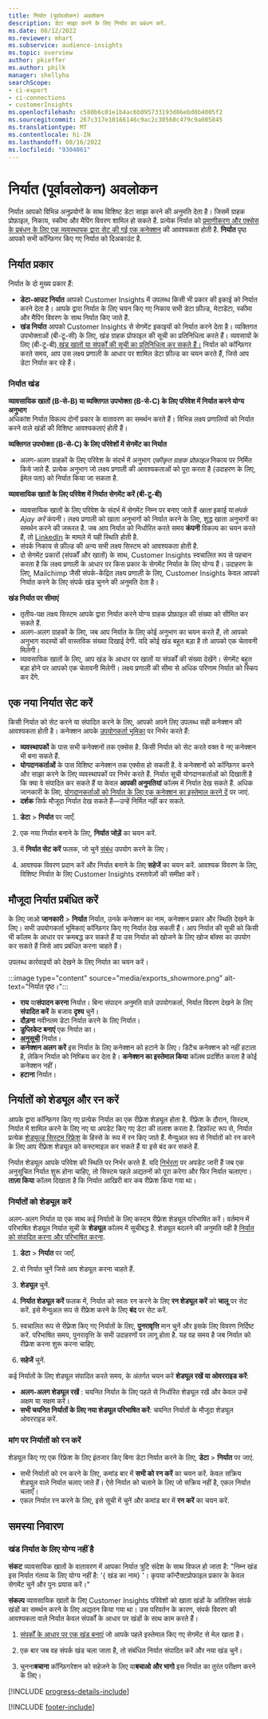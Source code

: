 ```yaml
---
title: निर्यात (पूर्वावलोकन) अवलोकन
description: डेटा साझा करने के लिए निर्यात का प्रबंधन करें.
ms.date: 08/12/2022
ms.reviewer: mhart
ms.subservice: audience-insights
ms.topic: overview
author: pkieffer
ms.author: philk
manager: shellyha
searchScope:
- ci-export
- ci-connections
- customerInsights
ms.openlocfilehash: c580b6c01e1b4ac6b095733193d86ebd0b4005f2
ms.sourcegitcommit: 267c317e10166146c9ac2c30560c479c9a005845
ms.translationtype: MT
ms.contentlocale: hi-IN
ms.lasthandoff: 08/16/2022
ms.locfileid: "9304061"
---
```

# <a name="exports-preview-overview"></a>निर्यात (पूर्वावलोकन) अवलोकन

 निर्यात आपको विभिन्न अनुप्रयोगों के साथ विशिष्ट डेटा साझा करने की अनुमति देता है। जिसमें ग्राहक प्रोफ़ाइल, निकाय, स्कीमा और मैपिंग विवरण शामिल हो सकते हैं. प्रत्येक निर्यात को [प्रमाणीकरण और एक्सेस के प्रबंधन के लिए एक व्यवस्थापक द्वारा सेट की गई एक कनेक्शन](connections.md) की आवश्यकता होती है. **निर्यात** पृष्ठ आपको सभी कॉन्फ़िगर किए गए निर्यात को दिअकाउंट है.

## <a name="export-types"></a>निर्यात प्रकार

निर्यात के दो मुख्य प्रकार हैं:  

- **डेटा-आउट निर्यात** आपको Customer Insights में उपलब्ध किसी भी प्रकार की इकाई को निर्यात करने देता है। आपके द्वारा निर्यात के लिए चयन किए गए निकाय सभी डेटा फ़ील्ड, मेटाडेटा, स्कीमा और मैपिंग विवरण के साथ निर्यात किए जाते हैं.
- **खंड निर्यात** आपको Customer Insights से सेगमेंट इकाइयों को निर्यात करने देता है। व्यक्तिगत उपभोक्ताओं (बी-टू-सी) के लिए, खंड ग्राहक प्रोफाइल की सूची का प्रतिनिधित्व करते हैं। व्यवसायों के लिए (बी-टू-बी),[खंड खातों या संपर्कों की सूची का प्रतिनिधित्व कर सकते हैं।](segment-builder.md#create-a-new-segment-with-segment-builder) निर्यात को कॉन्फ़िगर करते समय, आप उस लक्ष्य प्रणाली के आधार पर शामिल डेटा फ़ील्ड का चयन करते हैं, जिसे आप डेटा निर्यात कर रहे हैं।

### <a name="export-segments"></a>निर्यात खंड

**व्यावसायिक खातों (B-से-B) या व्यक्तिगत उपभोक्ता (B-से-C) के लिए परिवेश में निर्यात करने योग्य अनुभाग**  
अधिकांश निर्यात विकल्प दोनों प्रकार के वातावरण का समर्थन करते हैं। विभिन्न लक्ष्य प्रणालियों को निर्यात करने वाले खंडों की विशिष्ट आवश्यकताएं होती हैं। 

**व्यक्तिगत उपभोक्ता (B-से-C) के लिए परिवेशों में सेगमेंट का निर्यात**  
- अलग-अलग ग्राहकों के लिए परिवेश के संदर्भ में अनुभाग *एकीकृत ग्राहक प्रोफ़ाइल* निकाय पर निर्मित किये जाते हैं. प्रत्येक अनुभाग जो लक्ष्य प्रणाली की आवश्यकताओं को पूरा करता है (उदाहरण के लिए, ईमेल पता) को निर्यात किया जा सकता है.

**व्यावसायिक खातों के लिए परिवेश में निर्यात सेगमेंट करें (बी-टू-बी)**  
- व्यावसायिक खातों के लिए परिवेश के संदर्भ में सेगमेंट निम्न पर बनाए जाते हैं *खाता* इकाई या*संपर्क Ajay करें* कंपनी। लक्ष्य प्रणाली को खाता अनुभागों को निर्यात करने के लिए, शुद्ध खाता अनुभागों का समर्थन करने की जरूरत है. जब आप निर्यात को निर्धारित करते समय **कंपनी** विकल्प का चयन करते हैं, तो [LinkedIn](export-linkedin-ads.md) के मामले में यही स्थिति होती है.
- संपर्क निकाय से फ़ील्ड की अन्य सभी लक्ष्य सिस्टम को आवश्यकता होती है.
- दो सेगमेंट प्रकारों (संपर्कों और खातों) के साथ, Customer Insights स्वचालित रूप से पहचान करता है कि लक्ष्य प्रणाली के आधार पर किस प्रकार के सेगमेंट निर्यात के लिए योग्य हैं। उदाहरण के लिए, Mailchimp जैसी संपर्क-केंद्रित लक्ष्य प्रणाली के लिए, Customer Insights केवल आपको निर्यात करने के लिए संपर्क खंड चुनने की अनुमति देता है।

**खंड निर्यात पर सीमाएं**  
- तृतीय-पक्ष लक्ष्य सिस्टम आपके द्वारा निर्यात करने योग्य ग्राहक प्रोफ़ाइल की संख्या को सीमित कर सकते हैं. 
- अलग-अलग ग्राहकों के लिए, जब आप निर्यात के लिए कोई अनुभाग का चयन करते हैं, तो आपको अनुभाग सदस्यों की वास्तविक संख्या दिखाई देगी. यदि कोई खंड बहुत बड़ा है तो आपको एक चेतावनी मिलेगी। 
- व्यावसायिक खातों के लिए, आप खंड के आधार पर खातों या संपर्कों की संख्या देखेंगे। सेगमेंट बहुत बड़ा होने पर आपको एक चेतावनी मिलेगी। लक्ष्य प्रणाली की सीमा से अधिक परिणाम निर्यात को स्किप कर देंगे.

## <a name="set-up-a-new-export"></a>एक नया निर्यात सेट करें

किसी निर्यात को सेट करने या संपादित करने के लिए, आपको अपने लिए उपलब्ध सही कनेक्शन की आवश्यकता होती है। कनेक्शन आपके [उपयोगकर्ता भूमिका](permissions.md) पर निर्भर करते हैं:
- **व्यवस्थापकों** के पास सभी कनेक्शनों तक एक्सेस है. किसी निर्यात को सेट करते वक्त वे नए कनेक्शन भी बना सकते हैं.
- **योगदानकर्ताओं** के पास विशिष्ट कनेक्शन तक एक्सेस हो सकती है. वे कनेक्शनों को कॉन्फ़िगर करने और साझा करने के लिए व्यवस्थापकों पर निर्भर करते हैं. निर्यात सूची योगदानकर्ताओं को दिखाती है कि क्या वे संपादित कर सकते हैं या केवल **आपकी अनुमतियां** कॉलम में निर्यात देख सकते हैं. अधिक जानकारी के लिए, [योगदानकर्ताओं को निर्यात के लिए एक कनेक्शन का इस्तेमाल करने दें](connections.md#allow-contributors-to-use-a-connection-for-exports) पर जाएं.
- **दर्शक** सिर्फ मौजूदा निर्यात देख सकते हैं—उन्हें निर्मित नहीं कर सकते.

1. **डेटा** > **निर्यात** पर जाएँ.

1. एक नया निर्यात बनाने के लिए, **निर्यात जोड़ें** का चयन करें.

1. में **निर्यात सेट करें** फलक, जो चुनें [संबंध](connections.md) उपयोग करने के लिए।

1. आवश्यक विवरण प्रदान करें और निर्यात बनाने के लिए **सहेजें** का चयन करें. आवश्यक विवरण के लिए, विशिष्ट निर्यात के लिए Customer Insights दस्तावेज़ों की समीक्षा करें।

## <a name="manage-existing-exports"></a>मौजूदा निर्यात प्रबंधित करें

के लिए जाओ **जानकारी** > **निर्यात** निर्यात, उनके कनेक्शन का नाम, कनेक्शन प्रकार और स्थिति देखने के लिए। सभी उपयोगकर्ता भूमिकाएं कॉन्फ़िगर किए गए निर्यात देख सकती हैं। आप निर्यात की सूची को किसी भी कॉलम के आधार पर क्रमबद्ध कर सकते हैं या उस निर्यात को खोजने के लिए खोज बॉक्स का उपयोग कर सकते हैं जिसे आप प्रबंधित करना चाहते हैं।

उपलब्ध कार्रवाइयों को देखने के लिए निर्यात का चयन करें।

:::image type="content" source="media/exports_showmore.png" alt-text="निर्यात पृष्ठ।":::

- **राय** या**संपादन करना** निर्यात। बिना संपादन अनुमति वाले उपयोगकर्ता, निर्यात विवरण देखने के लिए **संपादित करें** के बजाय **दृश्य** चुनें।
- **दौड़ना** नवीनतम डेटा निर्यात करने के लिए निर्यात।
- **डुप्लिकेट बनाएं** एक निर्यात का।
- **[अनुसूची](#schedule-and-run-exports)** निर्यात।
- **कनेक्शन अलग करें** इस निर्यात के लिए कनेक्शन को हटाने के लिए। डिटैच कनेक्शन को नहीं हटाता है, लेकिन निर्यात को निष्क्रिय कर देता है। **कनेक्शन का इस्तेमाल किया** कॉलम प्रदर्शित करता है कोई कनेक्शन नहीं।
- **हटाना** निर्यात।

## <a name="schedule-and-run-exports"></a>निर्यातों को शेड्यूल और रन करें

आपके द्वारा कॉन्फ़िगर किए गए प्रत्येक निर्यात का एक रीफ़्रेश शेड्यूल होता है. रीफ़्रेश के दौरान, सिस्टम, निर्यात में शामिल करने के लिए नए या अपडेट किए गए डेटा की तलाश करता है. डिफ़ॉल्ट रूप से, निर्यात प्रत्येक [शेड्यूल्ड सिस्टम रिफ्रेश](schedule-refresh.md) के हिस्से के रूप में रन किए जाते हैं. मैन्युअल रूप से निर्यातों को रन करने के लिए आप रीफ़्रेश शेड्यूल को कस्टमाइज़ कर सकते हैं या इसे बंद कर सकते हैं.

निर्यात शेड्यूल आपके परिवेश की स्थिति पर निर्भर करते हैं. यदि [निर्भरता](system.md#refresh-processes) पर अपडेट जारी हैं जब एक अनुसूचित निर्यात शुरू होना चाहिए, तो सिस्टम पहले अद्यतनों को पूरा करेगा और फिर निर्यात चलाएगा। **ताज़ा किया** कॉलम दिखाता है कि निर्यात आखिरी बार कब रीफ्रेश किया गया था।

### <a name="schedule-exports"></a>निर्यातों को शेड्यूल करें

अलग-अलग निर्यात या एक साथ कई निर्यातों के लिए कस्टम रीफ़्रेश शेड्यूल परिभाषित करें। वर्तमान में परिभाषित शेड्यूल निर्यात सूची के **शेड्यूल** कॉलम में सूचीबद्ध है. शेड्यूल बदलने की अनुमति वही है [निर्यात को संपादित करना और परिभाषित करना](export-destinations.md#set-up-a-new-export).

1. **डेटा** > **निर्यात** पर जाएँ.

1. वो निर्यात चुनें जिसे आप शेड्यूल करना चाहते हैं.

1. **शेड्यूल** चुनें.

1. **निर्यात शेड्यूल करें** फलक में, निर्यात को स्वतः रन करने के लिए **रन शेड्यूल करें** को **चालू** पर सेट करें. इसे मैन्युअल रूप से रीफ्रेश करने के लिए **बंद** पर सेट करें.

1. स्वचालित रूप से रीफ़्रेश किए गए निर्यातों के लिए, **पुनरावृत्ति** मान चुनें और इसके लिए विवरण निर्दिष्ट करें. परिभाषित समय, पुनरावृत्ति के सभी उदाहरणों पर लागू होता है. यह वह समय है जब निर्यात को रीफ़्रेश करना शुरू करना चाहिए.

1. **सहेजें** चुनें.

कई निर्यातों के लिए शेड्यूल संपादित करते समय, के अंतर्गत चयन करें **शेड्यूल रखें या ओवरराइड करें**:

- **अलग-अलग शेड्यूल रखें** : चयनित निर्यात के लिए पहले से निर्धारित शेड्यूल रखें और केवल उन्हें अक्षम या सक्षम करें।
- **सभी चयनित निर्यातों के लिए नया शेड्यूल परिभाषित करें**: चयनित निर्यातों के मौजूदा शेड्यूल ओवरराइड करें.

### <a name="run-exports-on-demand"></a>मांग पर निर्यातों को रन करें

शेड्यूल किए गए एक रिफ्रेश के लिए इंतजार किए बिना डेटा निर्यात करने के लिए, **डेटा** > **निर्यात** पर जाएं.

- सभी निर्यातों को रन करने के लिए, कमांड बार में **सभी को रन करें** का चयन करें. केवल सक्रिय शेड्यूल वाले निर्यात चलाए जाते हैं। ऐसे निर्यात को चलाने के लिए जो सक्रिय नहीं है, एकल निर्यात चलाएँ।
- एकल निर्यात रन करने के लिए, इसे सूची में चुनें और कमांड बार में **रन करें** का चयन करें.

## <a name="troubleshooting"></a>समस्‍या निवारण

### <a name="segment-not-eligible-for-export"></a>खंड निर्यात के लिए योग्य नहीं है

**संकट** व्यावसायिक खातों के वातावरण में आपका निर्यात त्रुटि संदेश के साथ विफल हो जाता है: "निम्न खंड इस निर्यात गंतव्य के लिए योग्य नहीं है: '{ खंड का नाम} '। कृपया कॉन्टैक्टप्रोफाइल प्रकार के केवल सेगमेंट चुनें और पुनः प्रयास करें।"

**संकल्प** व्यावसायिक खातों के लिए Customer Insights परिवेशों को खाता खंडों के अतिरिक्त संपर्क खंडों का समर्थन करने के लिए अद्यतन किया गया था। उस परिवर्तन के कारण, संपर्क विवरण की आवश्यकता वाले निर्यात केवल संपर्कों के आधार पर खंडों के साथ काम करते हैं।

1. [संपर्कों के आधार पर एक खंड बनाएं](segment-builder.md) जो आपके पहले इस्तेमाल किए गए सेगमेंट से मेल खाता है।

1. एक बार जब वह संपर्क खंड चला जाता है, तो संबंधित निर्यात संपादित करें और नया खंड चुनें।

1. चुनना**बचाना** कॉन्फ़िगरेशन को सहेजने के लिए या**बचाओ और भागो** इस निर्यात का तुरंत परीक्षण करने के लिए।

[!INCLUDE [progress-details-include](includes/progress-details-pane.md)]


[!INCLUDE [footer-include](includes/footer-banner.md)]

